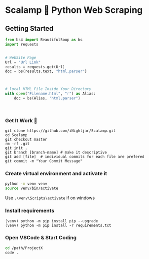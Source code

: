 # Scalamp :snake: Python Web Scraping

## Getting Started

```python
from bs4 import BeautifulSoup as bs
import requests


# WebSite Page
Url = "Url Link"
results = requests.get(Url)
doc = bs(results.text, "html.parser")



# local HTML File Inside Your Directory
with open("Filename.html", "r") as Alias:
    doc = bs(Alias, "html.parser")
```

<br>

### Get It Work 🐛

```
git clone https://github.com/iNightjar/Scalamp.git
cd Scalamp
git checkout master
rm -rf .git
git init .
git branch [branch-name] # make it descriptive
git add [file]  # individual commits for each file are prefered
git commit -m "Your Commit Message"
```

### Create virtual environment and activate it

```bash
python -m venv venv
source venv/bin/activate
```

Use `.\venv\Scripts\activate` if on windows

### Install requirements

```
(venv) python -m pip install pip --upgrade
(venv) python -m pip install -r requirements.txt
```

### Open VSCode & Start Coding

```bash
cd /path/ProjectX
code .
```
